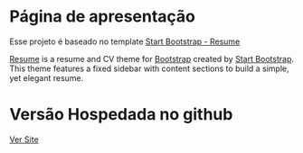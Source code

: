 # Página de apresentação 
Esse projeto é baseado no template [Start Bootstrap - Resume](https://startbootstrap.com/template-overviews/resume/)

[Resume](https://startbootstrap.com/template-overviews/resume/) is a resume and CV theme for [Bootstrap](http://getbootstrap.com/) created by [Start Bootstrap](http://startbootstrap.com/). This theme features a fixed sidebar with content sections to build a simple, yet elegant resume.

# Versão Hospedada no github
[Ver Site](https://vinaud.github.io)
